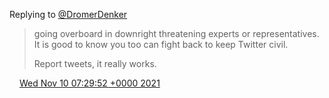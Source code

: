 Replying to [@DromerDenker](https://twitter.com/DromerDenker/status/1458336086044852225)

> going overboard in downright threatening experts or representatives\. It is good to know you too can fight back to keep Twitter civil\.   
>   
> Report tweets, it really works\.

<img src="../../media/tweet.ico" width="12" /> [Wed Nov 10 07:29:52 +0000 2021](https://twitter.com/DromerDenker/status/1458336087550615554)
